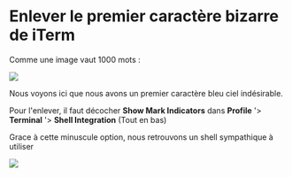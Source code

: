 # Enlever le premier caractère bizarre de iTerm

Comme une image vaut 1000 mots :

![](/mac/iterm/troubleshooting/awful_iterm.png)

Nous voyons ici que nous avons un premier caractère bleu ciel
indésirable.

Pour l'enlever, il faut décocher **Show Mark Indicators** dans
**Profile** '> **Terminal** '> **Shell Integration** (Tout en bas)

Grace à cette minuscule option, nous retrouvons un shell sympathique à
utiliser

![](/mac/iterm/troubleshooting/good_shell.png)
